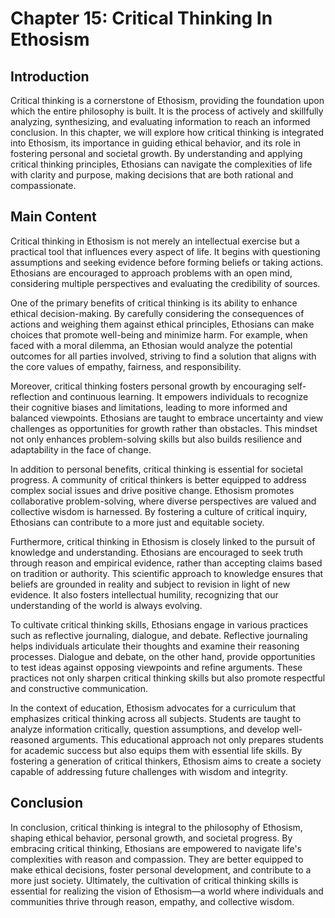 # Chapter 15: Critical Thinking In Ethosism

## Introduction

Critical thinking is a cornerstone of Ethosism, providing the foundation upon which the entire philosophy is built. It is the process of actively and skillfully analyzing, synthesizing, and evaluating information to reach an informed conclusion. In this chapter, we will explore how critical thinking is integrated into Ethosism, its importance in guiding ethical behavior, and its role in fostering personal and societal growth. By understanding and applying critical thinking principles, Ethosians can navigate the complexities of life with clarity and purpose, making decisions that are both rational and compassionate.

## Main Content

Critical thinking in Ethosism is not merely an intellectual exercise but a practical tool that influences every aspect of life. It begins with questioning assumptions and seeking evidence before forming beliefs or taking actions. Ethosians are encouraged to approach problems with an open mind, considering multiple perspectives and evaluating the credibility of sources.

One of the primary benefits of critical thinking is its ability to enhance ethical decision-making. By carefully considering the consequences of actions and weighing them against ethical principles, Ethosians can make choices that promote well-being and minimize harm. For example, when faced with a moral dilemma, an Ethosian would analyze the potential outcomes for all parties involved, striving to find a solution that aligns with the core values of empathy, fairness, and responsibility.

Moreover, critical thinking fosters personal growth by encouraging self-reflection and continuous learning. It empowers individuals to recognize their cognitive biases and limitations, leading to more informed and balanced viewpoints. Ethosians are taught to embrace uncertainty and view challenges as opportunities for growth rather than obstacles. This mindset not only enhances problem-solving skills but also builds resilience and adaptability in the face of change.

In addition to personal benefits, critical thinking is essential for societal progress. A community of critical thinkers is better equipped to address complex social issues and drive positive change. Ethosism promotes collaborative problem-solving, where diverse perspectives are valued and collective wisdom is harnessed. By fostering a culture of critical inquiry, Ethosians can contribute to a more just and equitable society.

Furthermore, critical thinking in Ethosism is closely linked to the pursuit of knowledge and understanding. Ethosians are encouraged to seek truth through reason and empirical evidence, rather than accepting claims based on tradition or authority. This scientific approach to knowledge ensures that beliefs are grounded in reality and subject to revision in light of new evidence. It also fosters intellectual humility, recognizing that our understanding of the world is always evolving.

To cultivate critical thinking skills, Ethosians engage in various practices such as reflective journaling, dialogue, and debate. Reflective journaling helps individuals articulate their thoughts and examine their reasoning processes. Dialogue and debate, on the other hand, provide opportunities to test ideas against opposing viewpoints and refine arguments. These practices not only sharpen critical thinking skills but also promote respectful and constructive communication.

In the context of education, Ethosism advocates for a curriculum that emphasizes critical thinking across all subjects. Students are taught to analyze information critically, question assumptions, and develop well-reasoned arguments. This educational approach not only prepares students for academic success but also equips them with essential life skills. By fostering a generation of critical thinkers, Ethosism aims to create a society capable of addressing future challenges with wisdom and integrity.

## Conclusion

In conclusion, critical thinking is integral to the philosophy of Ethosism, shaping ethical behavior, personal growth, and societal progress. By embracing critical thinking, Ethosians are empowered to navigate life's complexities with reason and compassion. They are better equipped to make ethical decisions, foster personal development, and contribute to a more just society. Ultimately, the cultivation of critical thinking skills is essential for realizing the vision of Ethosism—a world where individuals and communities thrive through reason, empathy, and collective wisdom.